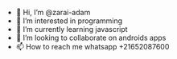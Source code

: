 - 👋 Hi, I’m @zarai-adam
- 👀 I’m interested in programming
- 🌱 I’m currently learning javascript
- 💞️ I’m looking to collaborate on androids apps
- 📫 How to reach me whatsapp +21652087600

<!---
zarai-adam/zarai-adam is a ✨ special ✨ repository because its `README.md` (this file) appears on your GitHub profile.
You can click the Preview link to take a look at your changes.
--->

